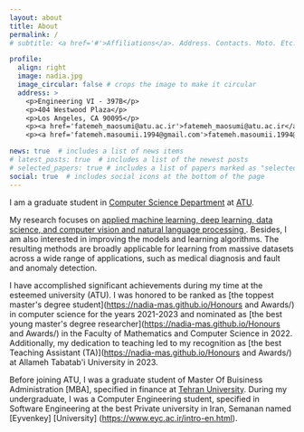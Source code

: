 ```yaml
---
layout: about
title: About
permalink: /
# subtitle: <a href='#'>Affiliations</a>. Address. Contacts. Moto. Etc.

profile:
  align: right
  image: nadia.jpg
  image_circular: false # crops the image to make it circular
  address: >
    <p>Engineering VI - 397B</p>
    <p>404 Westwood Plaza</p>
    <p>Los Angeles, CA 90095</p>
    <p><a href='fatemeh_maosumi@atu.ac.ir'>fatemeh_maosumi@atu.ac.ir</a></p>
    <p><a href='fatemeh.masoumii.1994@gmail.com'>fatemeh.masoumii.1994@gmail.com</a></p>

news: true  # includes a list of news items
# latest_posts: true  # includes a list of the newest posts
# selected_papers: true # includes a list of papers marked as "selected={true}"
social: true  # includes social icons at the bottom of the page
---
```


I am a graduate student in [Computer Science Department](https://mcs.atu.ac.ir/en) at [ATU](https://atu.ac.ir/en).
                    
My research focuses on [applied machine learning, deep learning, data science, and computer vision and natural language processing ](https://nadia-mas.github.io/publications/). Besides, I am also interested in improving the models and learning algorithms. The resulting methods are broadly applicable for learning from massive datasets across a wide range of applications, such as medical diagnosis and fault and anomaly detection.

I have accomplished significant achievements during my time at the esteemed university (ATU). I was honored to be ranked as [the toppest master's degree student](https://nadia-mas.github.io/Honours and Awards/) in computer science for the years 2021-2023 and nominated as [the best young master's degree researcher](https://nadia-mas.github.io/Honours and Awards/) in the Faculty of Mathematics and Computer Science in 2022. Additionally, my dedication to teaching led to my recognition as [the best Teaching Assistant (TA)](https://nadia-mas.github.io/Honours and Awards/) at Allameh Tabatab'i University in 2023.
<!-- My research focuses on developing new methods that enable efficient machine learning from massive datasets. More specifically, I am interested in designing techniques that can gain insights from the underlying data structure by utilizing complex and higher-order interactions between data points. The extracted information can be used to efficiently explore and robustly learn from datasets that are too large to be dealt with by traditional approaches. My methods have immediate application to high-impact problems where massive data volumes prohibit efficient learning and inference, such as huge image collections, recommender systems, Web and social services, video and other large data streams. -->


Before joining ATU, I was a graduate student of Master Of Buisiness Administration [MBA], specified in finance at [Tehran University](https://ut.ac.ir/en). During my undergraduate, I was a Computer Engineering student, specified in Software Engineering at the best Private university in Iran, Semanan named [Eyvenkey] [University] (https://www.eyc.ac.ir/intro-en.html).
  <br /><br />

